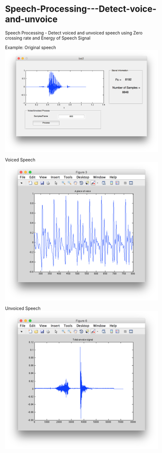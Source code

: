 # Speech-Processing---Detect-voice-and-unvoice
Speech Processing - Detect voiced and unvoiced speech using Zero crossing rate and Energy of Speech Signal

Example:
Original speech
![original image](https://github.com/ittus/Speech-Processing---Detect-voice-and-unvoice/blob/master/Screen%20Shot%202015-03-23%20at%203.43.34%20PM.png)

Voiced Speech
![Voiced Speech](https://github.com/ittus/Speech-Processing---Detect-voice-and-unvoice/blob/master/Screen%20Shot%202015-03-23%20at%203.43.44%20PM.png)

Unvoiced Speech
![Voiced Speech](https://github.com/ittus/Speech-Processing---Detect-voice-and-unvoice/blob/master/Screen%20Shot%202015-03-23%20at%203.43.57%20PM.png)
